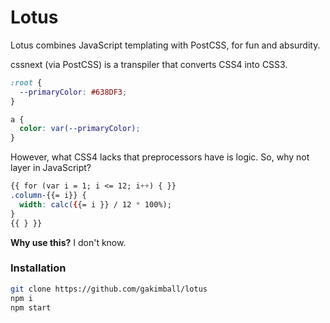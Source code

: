 # Lotus

Lotus combines JavaScript templating with PostCSS, for fun and absurdity.

cssnext (via PostCSS) is a transpiler that converts CSS4 into CSS3.

```css
:root {
  --primaryColor: #638DF3;
}

a {
  color: var(--primaryColor);
}
```

However, what CSS4 lacks that preprocessors have is logic. So, why not layer in JavaScript?

```css
{{ for (var i = 1; i <= 12; i++) { }}
.column-{{= i}} {
  width: calc({{= i }} / 12 * 100%);
}
{{ } }}
```

**Why use this?** I don't know.

### Installation

```bash
git clone https://github.com/gakimball/lotus
npm i
npm start
```
